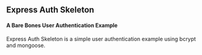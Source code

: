 ## Express Auth Skeleton
#### A Bare Bones User Authentication Example

Express Auth Skeleton is a simple user authentication example using bcrypt and mongoose.
